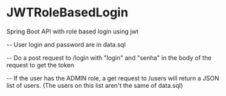 # JWTRoleBasedLogin
Spring Boot API with role based login using jwt

-- User login and password are in data.sql

-- Do a post request to /login with "login" and "senha" in the body of the request to get the token

-- If the user has the ADMIN role, a get request to /users will return a JSON list of users. (The users on this list aren't the same of data.sql)


